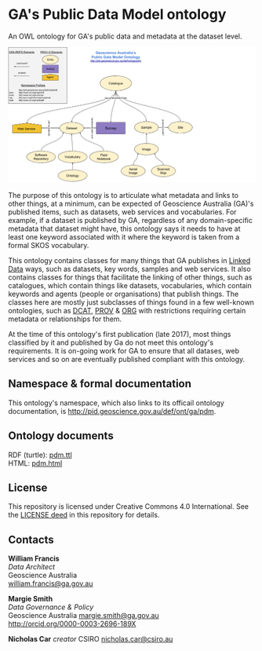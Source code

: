 # GA's Public Data Model ontology
An OWL ontology for GA's public data and metadata at the dataset level.

![](pdm.png)

The purpose of this ontology is to articulate what metadata and links to other things, at a minimum, can be expected of Geoscience Australia (GA)'s published items, such as datasets, web services and vocabularies. For example, if a dataset is published by GA, regardless of any domain-specific metadata that dataset might have, this ontology says it needs to have at least one keyword associated with it where the keyword is taken from a formal SKOS vocabulary.

This ontology contains classes for many things that GA publishes in [Linked Data](https://en.wikipedia.org/wiki/Linked_data) ways, such as datasets, key words, samples and web services. It also contains classes for things that facilitate the linking of other things, such as catalogues, which contain things like datasets, vocabularies, which contain keywords and agents (people or organisations) that publish things. The classes here are mostly just subclasses of things found in a few well-known ontologies, such as [DCAT](https://www.w3.org/TR/vocab-dcat/), [PROV](https://www.w3.org/TR/prov-o/) & [ORG](https://www.w3.org/TR/vocab-org/) with restrictions requiring certain metadata or relationships for them. 

At the time of this ontology's first publication (late 2017), most things classified by it and published by Ga do not meet this ontology's requirements. It is on-going work for GA to ensure that all datases, web services and so on are eventually published compliant with this ontology.


## Namespace & formal documentation
This ontology's namespace, which also links to its officail ontology documentation, is <http://pid.geoscience.gov.au/def/ont/ga/pdm>.


## Ontology documents
RDF (turtle): [pdm.ttl](pdm.ttl)  
HTML: [pdm.html](pdm.html)


## License
This repository is licensed under Creative Commons 4.0 International. See the [LICENSE deed](LICENSE) in this repository for details.


## Contacts
**William Francis**  
*Data Architect*  
Geoscience Australia  
<william.francis@ga.gov.au>  

**Margie Smith**  
*Data Governance & Policy*  
Geoscience Australia
<margie.smith@ga.gov.au>  
<http://orcid.org/0000-0003-2696-189X>

**Nicholas Car**
*creator*
CSIRO
<nicholas.car@csiro.au>
